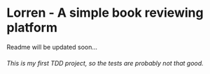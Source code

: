 # Lorren - A simple book reviewing platform


Readme will be updated soon...

###### This is my first TDD project, so the tests are probably not that good.
